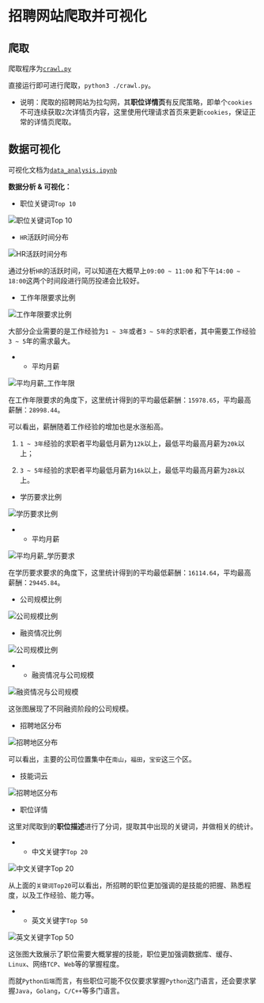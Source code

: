 # 招聘网站爬取并可视化

## 爬取

爬取程序为[`crawl.py`](./crawl.py)

直接运行即可进行爬取，`python3 ./crawl.py`。

* 说明：爬取的招聘网站为拉勾网，其**职位详情页**有反爬策略，即单个`cookies`不可连续获取`2`次详情页内容，这里使用代理请求首页来更新`cookies`，保证正常的详情页爬取。

## 数据可视化

可视化文档为[`data_analysis.ipynb`](./data_analysis.ipynb)

**数据分析 & 可视化：**

* 职位关键词`Top 10`

![职位关键词`Top 10`](./images/output_13_0.png)

* `HR`活跃时间分布

![`HR`活跃时间分布](./images/output_18_1.png)

通过分析`HR`的活跃时间，可以知道在大概早上`09:00 ~ 11:00` 和下午`14:00 ~ 18:00`这两个时间段进行简历投递会比较好。

* 工作年限要求比例

![工作年限要求比例](./images/output_24_0.png)

大部分企业需要的是工作经验为`1 ~ 3年`或者`3 ~ 5年`的求职者，其中需要工作经验`3 ~ 5`年的需求最大。

- * 平均月薪

![平均月薪_工作年限](./images/output_28_0.png)

在工作年限要求的角度下，这里统计得到的平均最低薪酬：`15978.65`，平均最高薪酬：`28998.44`。

可以看出，薪酬随着工作经验的增加也是水涨船高。

1) `1 ~ 3年`经验的求职者平均最低月薪为`12k`以上，最低平均最高月薪为`20k`以上；

2) `3 ~ 5年`经验的求职者平均最低月薪为`16k`以上，最低平均最高月薪为`28k`以上。

* 学历要求比例

![学历要求比例](./images/output_31_0.png)

- * 平均月薪

![平均月薪_学历要求](./images/output_34_0.png)

在学历要求要求的角度下，这里统计得到的平均最低薪酬：`16114.64`，平均最高薪酬：`29445.84`。

* 公司规模比例

![公司规模比例](./images/output_36_0.png)

* 融资情况比例

![公司规模比例](./images/output_38_0.png)

- * 融资情况与公司规模

![融资情况与公司规模](./images/output_41_0.png)

这张图展现了不同融资阶段的公司规模。

* 招聘地区分布

![招聘地区分布](./images/output_47_1.png)

可以看出，主要的公司位置集中在`南山`，`福田`，`宝安`这三个区。

* 技能词云

![招聘地区分布](./images/output_50_0.png)

* 职位详情

这里对爬取到的**职位描述**进行了分词，提取其中出现的关键词，并做相关的统计。

- * 中文关键字`Top 20`

![中文关键字`Top 20`](./images/output_59_0.png)

从上面的`关键词Top20`可以看出，所招聘的职位更加强调的是技能的把握、熟悉程度，以及工作经验、能力等。

- * 英文关键字`Top 50`

![英文关键字`Top 50`](./images/output_63_0.png)

这张图大致展示了职位需要大概掌握的技能，职位更加强调数据库、缓存、`Linux`、网络`TCP`、`Web`等的掌握程度。

而就`Python后端`而言，有些职位可能不仅仅要求掌握`Python`这门语言，还会要求掌握`Java`，`Golang`，`C/C++`等多门语言。
